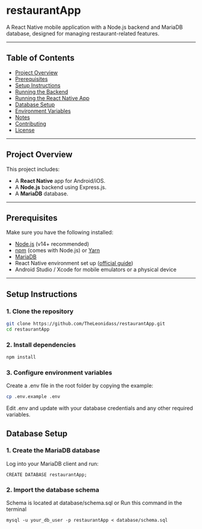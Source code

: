 # restaurantApp

A React Native mobile application with a Node.js backend and MariaDB database, designed for managing restaurant-related features.

---

## Table of Contents

- [Project Overview](#project-overview)
- [Prerequisites](#prerequisites)
- [Setup Instructions](#setup-instructions)
- [Running the Backend](#running-the-backend)
- [Running the React Native App](#running-the-react-native-app)
- [Database Setup](#database-setup)
- [Environment Variables](#environment-variables)
- [Notes](#notes)
- [Contributing](#contributing)
- [License](#license)

---

## Project Overview

This project includes:

- A **React Native** app for Android/iOS.
- A **Node.js** backend using Express.js.
- A **MariaDB** database.

---

## Prerequisites

Make sure you have the following installed:

- [Node.js](https://nodejs.org/) (v14+ recommended)
- [npm](https://www.npmjs.com/) (comes with Node.js) or [Yarn](https://yarnpkg.com/)
- [MariaDB](https://mariadb.org/download/)
- React Native environment set up ([official guide](https://reactnative.dev/docs/environment-setup))
- Android Studio / Xcode for mobile emulators or a physical device

---

## Setup Instructions

### 1. Clone the repository

```bash
git clone https://github.com/TheLeonidass/restaurantApp.git
cd restaurantApp
```

### 2. Install dependencies
```bash
npm install
```

### 3. Configure environment variables

Create a .env file in the root folder by copying the example:
```bash
cp .env.example .env
```
Edit .env and update with your database credentials and any other required variables.

## Database Setup

### 1. Create the MariaDB database
Log into your MariaDB client and run:
```
CREATE DATABASE restaurantApp;
```

### 2. Import the database schema
Schema is located at database/schema.sql
or
Run this command in the terminal
```
mysql -u your_db_user -p restaurantApp < database/schema.sql
```
